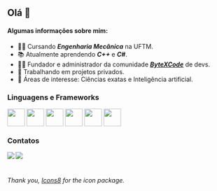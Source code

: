 ## Olá 👋

#### Algumas informações sobre mim:
- 👨‍🎓 Cursando ***Engenharia Mecânica*** na UFTM.
- 📚 Atualmente aprendendo ***C++*** e ***C#***.
- 🙋‍♂️ Fundador e administrador da comunidade ***<a href='https://paginadelinks.com/developers' target='_blank'>ByteXCode</a>*** de devs.
- 🚀 Trabalhando em projetos privados.
- 💬 Áreas de interesse: Ciências exatas e Inteligência artificial.

### **Linguagens e Frameworks**
<div style='display: inline_block'>
    <img align='center' src='https://img.icons8.com/color/48/null/javascript--v1.png' height='40' width='40'>
    <img align='center' src='https://img.icons8.com/color/48/null/html-5--v1.png' height='40' width='40'>
    <img align='center' src='https://img.icons8.com/color/48/null/css3.png' height='40' width='40'>
    <img align='center' src='https://img.icons8.com/color/48/null/python--v1.png' height='40' width='40'>
    <img align='center' src='https://img.icons8.com/color/48/null/mysql-logo.png' height='40' width='40'>
    <img align='center' src='https://img.icons8.com/offices/30/null/php-logo.png' height='40' width='40'>
</div>

### **Contatos**
<div style='display: inline_block; vertical-align: center;'>
    <b>
        <a href='https://www.linkedin.com/in/valdivino-rodrigues-31176b193/' target='_blank'><img src="https://img.shields.io/badge/-LinkedIn-%230077B5?style=for-the-badge&logo=linkedin&logoColor=white" target="_blank"></a>
        <a href='mailto:valdivino.office@gmail.com' target='_blank'><img src="https://img.shields.io/badge/-Gmail-%23333?style=for-the-badge&logo=gmail&logoColor=white&color=red" target="_blank"></a>
    </b>
</div>
<br>

###### Thank you, <a target="_blank" href="https://icons8.com/icon/20909/html-5">Icons8</a> for the icon package.
